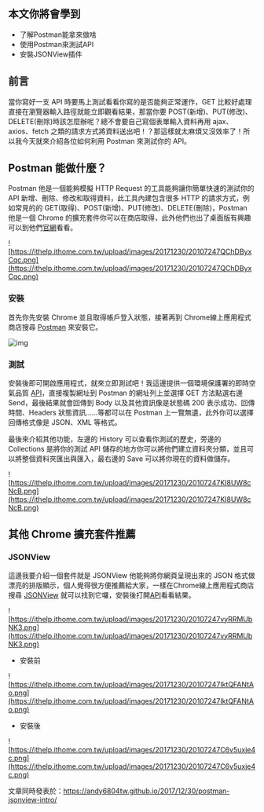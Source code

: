 ## 本文你將會學到
- 了解Postman能拿來做啥
- 使用Postman來測試API
- 安裝JSONView插件

## 前言
當你寫好一支 API 時要馬上測試看看你寫的是否能夠正常運作，GET 比較好處理直接在瀏覽器輸入路徑就能立即觀看結果，那當你要 POST(新增)、PUT(修改)、DELETE(刪除)時該怎麼辦呢？總不會要自己寫個表單輸入資料再用 ajax、axios、fetch 之類的請求方式將資料送出吧！？那這樣就太麻煩又沒效率了！所以我今天就來介紹各位如何利用 Postman 來測試你的 API。

## Postman 能做什麼？
Postman 他是一個能夠模擬 HTTP Request 的工具能夠讓你簡單快速的測試你的 API 新增、刪除、修改和取得資料，此工具內建包含很多 HTTP 的請求方式，例如常見的的 GET(取得)、POST(新增)、PUT(修改)、DELETE(刪除)，Postman 他是一個 Chrome 的擴充套件你可以在商店取得，此外他們也出了桌面版有興趣可以到他們[官網](https://www.getpostman.com/)看看。

![https://ithelp.ithome.com.tw/upload/images/20171230/20107247QChDByxCqc.png](https://ithelp.ithome.com.tw/upload/images/20171230/20107247QChDByxCqc.png)

### 安裝
首先你先安裝 Chrome 並且取得帳戶登入狀態，接著再到 Chrome線上應用程式商店搜尋 [Postman](https://chrome.google.com/webstore/detail/postman/fhbjgbiflinjbdggehcddcbncdddomop?hl=zh-TW) 來安裝它。

![img](https://imgur.com/lDCvo3P.jpg)

### 測試

安裝後即可開啟應用程式，就來立即測試吧！我這邊提供一個環境保護署的即時空氣品質 [API](http://opendata2.epa.gov.tw/AQI.json)，直接複製網址到 Postman 的網址列上並選擇 GET 方法點選右邊 Send，最後結果就會回傳到 Body 以及其他資訊像是狀態碼 200 表示成功、回傳時間、Headers 狀態資訊......等都可以在 Postman 上一覽無遺，此外你可以選擇回傳格式像是 JSON、XML 等格式。

最後來介紹其他功能，左邊的 History 可以查看你測試的歷史，旁邊的 Collections 是將你的測試 API 儲存的地方你可以將他們建立資料夾分類，並且可以將整個資料夾匯出與匯入，最右邊的 Save 可以將你現在的資料做儲存。

![https://ithelp.ithome.com.tw/upload/images/20171230/20107247KI8UW8cNcB.png](https://ithelp.ithome.com.tw/upload/images/20171230/20107247KI8UW8cNcB.png)


## 其他 Chrome 擴充套件推薦
### JSONView
這邊我要介紹一個套件就是 JSONView 他能夠將你網頁呈現出來的 JSON 格式做漂亮的排版顯示，個人覺得很方便推薦給大家，一樣在Chrome線上應用程式商店搜尋 [JSONView](https://chrome.google.com/webstore/detail/jsonview/chklaanhfefbnpoihckbnefhakgolnmc) 就可以找到它囉，安裝後打開[API](http://opendata2.epa.gov.tw/AQI.json)看看結果。

![https://ithelp.ithome.com.tw/upload/images/20171230/20107247vyRRMUbNK3.png](https://ithelp.ithome.com.tw/upload/images/20171230/20107247vyRRMUbNK3.png)

- 安裝前

![https://ithelp.ithome.com.tw/upload/images/20171230/20107247IktQFANtAo.png](https://ithelp.ithome.com.tw/upload/images/20171230/20107247IktQFANtAo.png)

- 安裝後

![https://ithelp.ithome.com.tw/upload/images/20171230/20107247C6v5uxje4c.png](https://ithelp.ithome.com.tw/upload/images/20171230/20107247C6v5uxje4c.png)

文章同時發表於：https://andy6804tw.github.io/2017/12/30/postman-jsonview-intro/